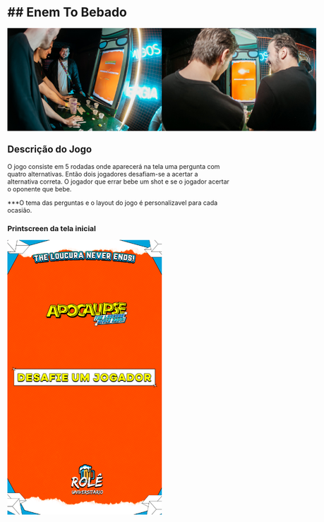 <h1>## Enem To Bebado</h1>
<div style="display: flex;">
  <img src="https://github.com/gabhilles/game-universitario-/blob/main/Layout/292912483_450037240464410_2605984950743523579_n.jpg" width="350"/>
  <img src="https://github.com/gabhilles/game-universitario-/blob/main/Layout/292521428_450042587130542_2372794984710269270_n.jpg" width="350"/>
</div>




## Descrição do Jogo
O jogo consiste em 5 rodadas onde aparecerá na tela uma pergunta com quatro alternativas. 
Então dois jogadores desafiam-se a acertar a alternativa correta.
O jogador que errar bebe um shot e se o jogador acertar o oponente que bebe. 

***O tema das perguntas e o layout do jogo é personalizavel para cada ocasião.

<h3> Printscreen da tela inicial</h3>
<img src="https://github.com/gabhilles/game-universitario-/blob/main/Layout/DESAFIE-UM-JOGADOR.png" width="350"/>

